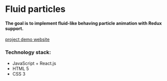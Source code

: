 # Fluid particles

#### The goal is to implement fluid-like behaving particle animation with Redux support.

[project demo website](http://users.pja.edu.pl/~s17335/particlesAnimation/)

### Technology stack:
* JavaScript + React.js
* HTML 5
* CSS 3
